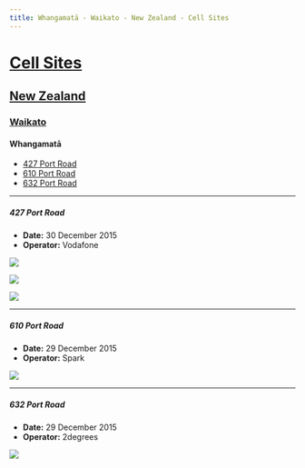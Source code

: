 ```yaml
---
title: Whangamatā - Waikato - New Zealand - Cell Sites
---
```


# [Cell Sites](../../)

## [New Zealand](../)

### [Waikato](./)

#### Whangamatā

* [427 Port Road](#427-port-road)
* [610 Port Road](#610-port-road)
* [632 Port Road](#632-port-road)

---

##### 427 Port Road

* **Date:** 30 December 2015
* **Operator:** Vodafone

![](https://f001.backblazeb2.com/file/CellSites/NZ/WKO/20151230-111003.jpg)

![](https://f001.backblazeb2.com/file/CellSites/NZ/WKO/20151230-111257.jpg)

![](https://f001.backblazeb2.com/file/CellSites/NZ/WKO/20151230-111125.jpg)

---

##### 610 Port Road

* **Date:** 29 December 2015
* **Operator:** Spark

![](https://f001.backblazeb2.com/file/CellSites/NZ/WKO/20151229-162706.jpg)

---

##### 632 Port Road

* **Date:** 29 December 2015
* **Operator:** 2degrees

![](https://f001.backblazeb2.com/file/CellSites/NZ/WKO/20151229-162930.jpg)
